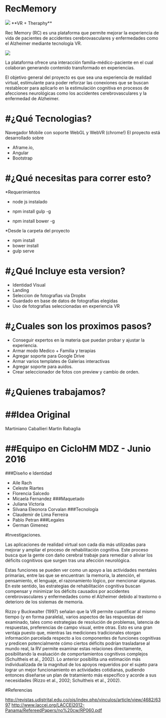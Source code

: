 # RecMemory
<img src="http://i.imgur.com/uD2BRAU.png">
**VR + Theraphy**

Rec Memory (RC) es una plataforma que permite mejorar la experiencia de vida de pacientes de accidentes cerebrovasculares y enfermedades como el Alzheimer mediante tecnología VR.

<img src="http://i.imgur.com/grC2QgG.png">

La plataforma ofrece una interacción familia-médico-paciente en el cual colaboran generando contenido transformado en experiencias.


El objetivo general del proyecto es que sea una experiencia de realidad virtual, estimulante para poder reforzar las conexiones que se buscan restablecer para aplicarlo en la estimulación cognitiva en procesos de afecciones neurológicas como los accidentes cerebrovasculares y la enfermedad de Alzheimer.

#¿Qué Tecnologias?
=======
Navegador Mobile con soporte  WebGL y WebVR (chrome!)
El proyecto está desarrollado sobre 
- Aframe.io, 
- Angular 
- Bootstrap


#¿Qué necesitas para correr esto?
=======
*Requerimientos 
- node js instalado

- npm install gulp -g
- npm install bower -g

*Desde la carpeta del proyecto
- npm install
- bower install
- gulp serve



#¿Qué Incluye esta version?
=======
- Identidad Visual
- Landing
- Seleccion de fotografias via Dropbx
- Guardado en base de datos de fotografias elegidas
- Uso de fotografias seleccionadas en experiencia VR

#¿Cuales son los proximos pasos?
=======
- Conseguir expertos en la materia que puedan probar y ajustar la experiencia.
- Armar modo Medico + Familia y terapias
- Agregar soporte para Google Drive
- Armar varios templates de Galerias interactivas
- Agregar soporte para auidos.
- Crear seleccionador de fotos con preview y cambio de orden.



#¿Quienes trabajamos?
=======
##Idea Original
==
Martiniano Caballieri 
Martin Rabaglia

##Equipo en CicloHM MDZ - Junio 2016 
=======

###Diseño e Identidad
- Aile Rach
- Celeste Riartes
- Florencia Salcedo
- Micaela Fernandez
###Maquetado
- Juliana Victoria
- Silvana Eleonora Corvalan
###Tecnología 
- Claudemir de Lima Ferreira
- Pablo Petran
###Legales
- German Gimenez





#Investigaciones.


Las aplicaciones de realidad virtual son cada día más utilizadas para mejorar y ampliar el proceso de rehabilitación cognitiva. Este proceso busca que la gente con daño cerebral trabaje para remediar o aliviar los déficits cognitivos que surgen tras una afección neurológica.

Estas funciones se pueden ver como un apoyo a las actividades mentales primarias, entre las que se encuentran: la memoria, la atención, el pensamiento, el lenguaje, el razonamiento lógico, por mencionar algunas. En este sentido, las estrategias de rehabilitación cognitiva buscan compensar y minimizar los déficits causados por accidentes cerebrovasculares y enfermedades como el Alzheimer debido al trastorno o deterioro de los sistemas de memoria.

Rizzo y Buckwalter (1997) señalan que la VR permite cuantificar al mismo tiempo (y en forma paralela), varios aspectos de las respuestas del examinado, tales como estrategias de resolución de problemas, latencia de respuestas, preferencias de campo visual, entre otras. Esto es una gran ventaja puesto que, mientras las mediciones tradicionales otorgan información parcelada respecto a los componentes de funciones cognitivas y predicen potencialmente cómo ciertos déficits podrían trasladarse al mundo real, la RV permite examinar estas relaciones directamente, posibilitando la evaluación de comportamientos cognitivos complejos (Schultheis et al., 2002). Lo anterior posibilita una estimación más individualizada de la magnitud de los apoyos requeridos por el sujeto para lograr un mejor funcionamiento en actividades cotidianas, pudiendo entonces diseñarse un plan de tratamiento más específico y acorde a sus necesidades (Rizzo et al., 2002; Schultheis et al., 2002).



#Referencias

http://revistas.udistrital.edu.co/ojs/index.php/vinculos/article/view/4682/6397
http://www.laccei.org/LACCEI2012-Panama/RefereedPapers/no%20cw/RP060.pdf






